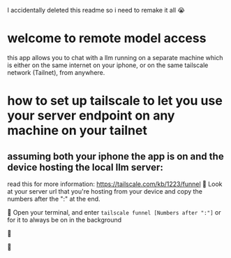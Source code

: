 I accidentally deleted this readme so i need to remake it all 😭
# welcome to remote model access
this app allows you to chat with a llm running on a separate machine which is either on the same internet on your iphone, or on the same tailscale network (Tailnet), from anywhere.
# how to set up tailscale to let you use your server endpoint on any machine on your tailnet
## assuming both your iphone the app is on and the device hosting the local llm server:
read this for more information: https://tailscale.com/kb/1223/funnel
📡 Look at your server url that you're hosting from your device and copy the numbers after the ":" at the end.

📡 Open your terminal, and enter ```tailscale funnel [Numbers after ":"]``` or for it to always be on in the background

📡 

📡 
